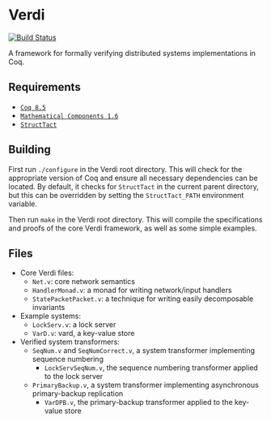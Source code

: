 Verdi
=====

[![Build Status](https://api.travis-ci.org/uwplse/verdi.svg?branch=master)](https://travis-ci.org/uwplse/verdi)

A framework for formally verifying distributed systems implementations in Coq.

Requirements
------------

 - [`Coq 8.5`](https://coq.inria.fr/download)
 - [`Mathematical Components 1.6`](http://math-comp.github.io/math-comp/)
 - [`StructTact`](https://github.com/uwplse/StructTact)

Building
--------

First run `./configure` in the Verdi root directory.  This will check
for the appropriate version of Coq and ensure all necessary
dependencies can be located. By default, it checks for `StructTact` in
the current parent directory, but this can be overridden by setting
the `StructTact_PATH` environment variable.

Then run `make` in the Verdi root directory.  This will compile the
specifications and proofs of the core Verdi framework, as well as some
simple examples.

Files
-----

- Core Verdi files:
    - `Net.v`: core network semantics
    - `HandlerMonad.v`: a monad for writing network/input handlers
    - `StatePacketPacket.v`: a technique for writing easily decomposable
    invariants
- Example systems:
    - `LockServ.v`: a lock server
    - `VarD.v`: vard, a key-value store
- Verified system transformers:
    - `SeqNum.v` and `SeqNumCorrect.v`, a system transformer
      implementing sequence numbering
      - `LockServSeqNum.v`, the sequence numbering transformer
         applied to the lock server
    - `PrimaryBackup.v`, a system transformer implementing asynchronous
      primary-backup replication
      - `VarDPB.v`, the primary-backup transformer applied to the
        key-value store
